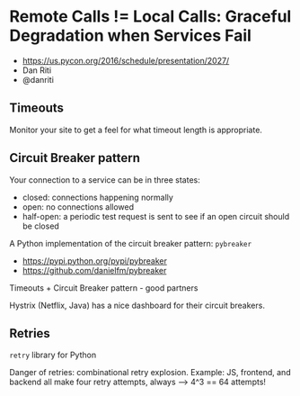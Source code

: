 Remote Calls != Local Calls: Graceful Degradation when Services Fail
====================================================================

* https://us.pycon.org/2016/schedule/presentation/2027/
* Dan Riti
* @danriti

Timeouts
--------
Monitor your site to get a feel for what timeout length is appropriate.

Circuit Breaker pattern
-----------------------
Your connection to a service can be in three states:
* closed: connections happening normally
* open: no connections allowed
* half-open: a periodic test request is sent to see if an open circuit should be closed

A Python implementation of the circuit breaker pattern: `pybreaker`
* https://pypi.python.org/pypi/pybreaker
* https://github.com/danielfm/pybreaker

Timeouts + Circuit Breaker pattern - good partners

Hystrix (Netflix, Java) has a nice dashboard for their circuit breakers.

Retries
-------
`retry` library for Python

Danger of retries: combinational retry explosion. Example: JS, frontend, and backend
all make four retry attempts, always --> 4^3 == 64 attempts!
